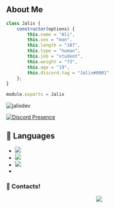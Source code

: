 <h2>About Me</h2>

```js
class Jalix {
    constructor(options) {
        this.name = "Ali",
        this.sex = "man",
        this.length = "187",
        this.type = "human",
        this.job = "student",
        this.weight = "73",
        this.age = "19",
        this.discord.tag = "Jalix#0001"
    };
}

module.exports = Jalix
```
<img src="https://komarev.com/ghpvc/?username=jalixdev&label=Ziyaretçi%20Sayısı&color=552b75" alt="jalixdev" />


[![Discord Presence](https://lanyard-profile-readme.vercel.app/api/928360020876341288?hideDiscrim=true)](https://discord.com/users/928360020876341288)



## 🔧 Languages
- ![](https://img.shields.io/badge/Code-JavaScript-black?style=flat-square&logo=javascript&logoColor=brightgreen)
- ![](https://img.shields.io/badge/Code-Java-black?style=flat-square&logo=java&logoColor=white)
- ![](https://img.shields.io/badge/Tools-MongoDB-black?style=flat-square&logo=mongodb&logoColor=cyan)
- 
<h3>🌟 Contacts!</h3>
<p align="center">
     <a href="https://www.instagram.com/jalixtc" target"blank_"><img src="https://img.shields.io/badge/INSTAGRAM%20-DC3175.svg?&style=for-the-badge&logo=instagram&logoColor=white"></a>

